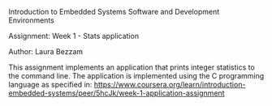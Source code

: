 Introduction to Embedded Systems Software and Development Environments

Assignment: Week 1 - Stats application

Author: Laura Bezzam

This assignment implements an application that prints integer statistics to the command line.
The application is implemented using the C programming language as specified in:
https://www.coursera.org/learn/introduction-embedded-systems/peer/5hcJk/week-1-application-assignment

